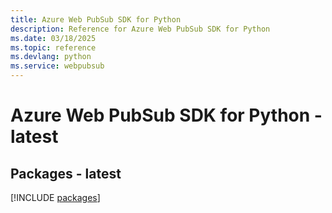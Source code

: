 ```yaml
---
title: Azure Web PubSub SDK for Python
description: Reference for Azure Web PubSub SDK for Python
ms.date: 03/18/2025
ms.topic: reference
ms.devlang: python
ms.service: webpubsub
---
```

# Azure Web PubSub SDK for Python - latest
## Packages - latest
[!INCLUDE [packages](web-pubsub-index.md)]